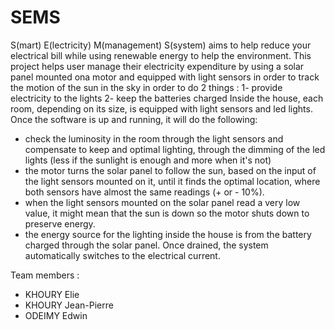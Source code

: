 # SEMS
S(mart) E(lectricity) M(management) S(system) aims to help reduce your electrical bill while using renewable energy to help the environment.
This project helps user manage their electricity expenditure by using a solar panel mounted ona motor and equipped with light sensors in order to track the motion of the sun in the sky in order to do 2 things :
1- provide electricity to the lights
2- keep the batteries charged
Inside the house, each room, depending on its size, is equipped with light sensors and led lights.
Once the software is up and running, it will do the following:
* check the luminosity in the room through the light sensors and compensate to keep and optimal lighting, through the dimming of the led lights (less if the sunlight is enough and more when it's not)
* the motor turns the solar panel to follow the sun, based on the input of the light sensors mounted on it, until it finds the optimal location, where both sensors have almost the same readings (+ or - 10%).
* when the light sensors mounted on the solar panel read a very low value, it might mean that the sun is down so the motor shuts down to preserve energy.
* the energy source for the lighting inside the house is from the battery charged through the solar panel. Once drained, the system automatically switches to the electrical current.

Team members :
* KHOURY Elie
* KHOURY Jean-Pierre
* ODEIMY Edwin 
